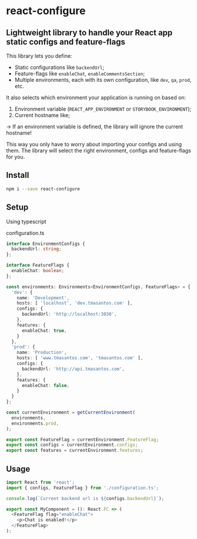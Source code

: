 # react-configure

## Lightweight library to handle your React app static configs and feature-flags

This library lets you define:
- Static configurations like `backendUrl`;
- Feature-flags like `enableChat`, `enableCommentsSection`; 
- Multiple environments, each with its own configuration, like `dev`, `qa`, `prod`, etc.

It also selects which environment your application is running on based on:
1. Environment variable (`REACT_APP_ENVIRONMENT` or `STORYBOOK_ENVIRONMENT`);
2. Current hostname like;

-> If an environment variable is defined, the library will ignore the current hostname!

This way you only have to worry about importing your configs and using them. The library will select the right environment, configs and feature-flags for you.

## Install

```bash
npm i --save react-configure
```

## Setup

Using typescript

configuration.ts

```typescript
interface EnvironmentConfigs {
  backendUrl: string;
};

interface FeatureFlags {
  enableChat: boolean;
};

const environments: Environments<EnvironmentConfigs, FeatureFlags> = {
  'dev': {
    name: 'Development',
    hosts: [ 'localhost', 'dev.tmasantos.com' ],
    configs: {
      backendUrl: 'http://localhost:3030',
    },
    features: {
      enableChat: true,
    }
  },
  'prod': {
    name: 'Production',
    hosts: [ 'www.tmasantos.com', 'tmasantos.com' ],
    configs: {
      backendUrl: 'http://api.tmasantos.com',
    },
    features: {
      enableChat: false,
    }
  }
};

const currentEnvironment = getCurrentEnvironment(
  environments,
  environments.prod,
);

export const FeatureFlag = currentEnvironment.FeatureFlag;
export const configs = currentEnvironment.configs;
export const features = currentEnvironment.features;

```

## Usage

```typescript
import React from 'react';
import { configs, FeatureFlag } from './configuration.ts';

console.log(`Current backend url is ${configs.backendUrl}`);

export const MyComponent = (): React.FC => (
  <FeatureFlag flag="enableChat">
    <p>Chat is enabled!</p>
  </FeatureFlag>
);

```
